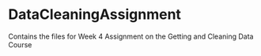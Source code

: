 # DataCleaningAssignment
Contains the files for Week 4 Assignment on the Getting and Cleaning Data Course
